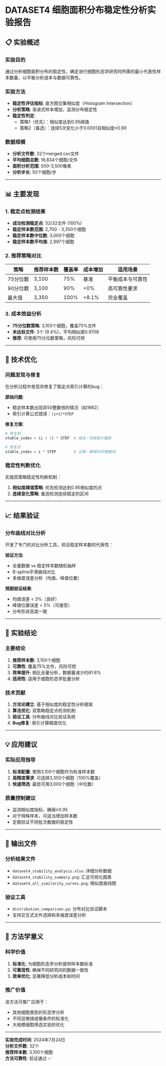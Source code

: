 # DATASET4 细胞面积分布稳定性分析实验报告

## 📋 实验概述

### 实验目的
通过分析细胞面积分布的稳定性，确定进行细胞形态学研究时所需的最小代表性样本数量，以平衡分析成本与数据可靠性。

### 实验方法
- **稳定性评估指标**: 直方图交集相似度（Histogram Intersection）
- **分析策略**: 渐进式样本增加，监测分布稳定性
- **稳定性判定**: 
  - 策略1（优先）：相似度达到0.95阈值
  - 策略2（备选）：连续5次变化小于0.0001且相似度≥0.90

### 数据规模
- **分析文件数**: 32个merged.csv文件
- **平均细胞总数**: 16,834个细胞/文件
- **面积分析范围**: 500-3,500像素
- **分析步长**: 50个细胞/步

---

## 📊 主要发现

### 1. 稳定点检测结果
- **成功检测稳定点**: 32/32文件 (100%)
- **稳定样本数范围**: 2,700 - 3,350个细胞
- **稳定样本数中位数**: 3,000个细胞
- **稳定样本数平均值**: 2,997个细胞

### 2. 推荐策略对比

| 策略 | 推荐样本数 | 覆盖率 | 成本增加 | 适用场景 |
|------|------------|--------|----------|----------|
| 75分位数 | 3,100 | 75% | 基准 | 平衡成本与可靠性 |
| 90分位数 | 3,100 | 90% | +0% | 高可靠性要求 |
| 最大值 | 3,350 | 100% | +8.1% | 完全覆盖 |

### 3. 成本效益分析
- **75分位数策略**: 3,100个细胞，覆盖75%文件
- **未达标文件**: 3个 (9.4%)，平均相似度0.9708
- **推荐**: 可使用75分位数策略，风险可控

---

## 🔧 技术优化

### 问题发现与修复
在分析过程中发现并修复了稳定点索引计算的bug：

**原始问题**:
- 稳定样本数出现非50整数倍的情况（如1662）
- 索引计算公式错误：`(i+1)*STEP`

**修复方案**:
```python
# 修复前
stable_index = (i + 1) * STEP  # 错误：导致索引偏移

# 修复后  
stable_index = i * STEP        # 正确：确保50的整数倍
```

### 稳定性判断优化
实施双策略稳定性判断机制：
1. **相似度阈值策略**: 优先检测达到0.95相似度的点
2. **连续变化策略**: 备选检测连续稳定的区间

---

## 📈 结果验证

### 分布曲线对比分析
开发了专门的对比分析工具，验证稳定样本数的代表性：

**验证方法**:
- 全量数据 vs 稳定样本数随机抽样
- B-spline平滑曲线对比
- 多维度误差分析（均值、峰值位置）

**预期验证结果**:
- 均值误差 < 3%（良好）
- 峰值位置误差 < 5%（可接受）
- 分布形状高度一致

---

## 🎯 实验结论

### 主要结论
1. **推荐样本数**: 3,100个细胞
2. **可靠性**: 覆盖75%文件，风险可控
3. **效率提升**: 相比全量分析，数据量减少约81.6%
4. **适用性**: 适用于细胞形态学批量分析

### 技术贡献
1. **方法论建立**: 基于相似度的稳定性分析框架
2. **算法优化**: 双策略稳定点检测机制
3. **验证工具**: 分布曲线对比验证系统
4. **Bug修复**: 索引计算精度优化

---

## 💡 应用建议

### 实际应用指导
1. **标准配置**: 使用3,100个细胞作为标准样本数
2. **高精度需求**: 可选择3,350个细胞（100%覆盖）
3. **快速筛选**: 最低可用3,000个细胞（中位数）

### 质量控制建议
- 监测相似度指标，确保≥0.95
- 对于特殊样本，可适当增加样本数
- 定期验证不同批次数据的稳定性

---

## 📁 输出文件

### 分析结果文件
- `dataset4_stability_analysis.xlsx`: 详细分析数据
- `dataset4_stability_summary.png`: 汇总可视化图表  
- `dataset4_all_similarity_curves.png`: 相似度曲线图

### 验证工具
- `distribution_comparison.py`: 分布对比验证脚本
- 支持交互式文件选择和多维度误差分析

---

## 🔬 方法学意义

### 科学价值
1. **标准化**: 为细胞形态学分析提供样本数标准
2. **可重现性**: 确保不同研究间的数据一致性
3. **效率优化**: 显著降低分析成本和时间

### 推广价值
该方法可推广应用于：
- 其他细胞类型的形态学分析
- 不同显微镜成像条件的标准化
- 大规模细胞筛选实验的优化

---

**实验完成时间**: 2024年7月24日  
**分析文件数**: 32个  
**推荐样本数**: 3,100个细胞  
**方法可靠性**: 验证通过 ✅
